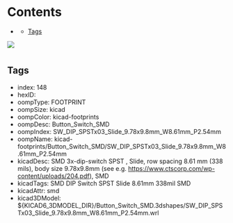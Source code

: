 



Contents
========

* [](#)
	* [Tags](#tags)
  
![][im]
# 

## Tags

- index: 148
- hexID: 
- oompType: FOOTPRINT
- oompSize: kicad
- oompColor: kicad-footprints
- oompDesc: Button_Switch_SMD
- oompIndex: SW_DIP_SPSTx03_Slide_9.78x9.8mm_W8.61mm_P2.54mm
- oompName: kicad-footprints/Button_Switch_SMD/SW_DIP_SPSTx03_Slide_9.78x9.8mm_W8.61mm_P2.54mm
- kicadDesc: SMD 3x-dip-switch SPST , Slide, row spacing 8.61 mm (338 mils), body size 9.78x9.8mm (see e.g. https://www.ctscorp.com/wp-content/uploads/204.pdf), SMD
- kicadTags: SMD DIP Switch SPST Slide 8.61mm 338mil SMD
- kicadAttr: smd
- kicad3DModel: ${KICAD6_3DMODEL_DIR}/Button_Switch_SMD.3dshapes/SW_DIP_SPSTx03_Slide_9.78x9.8mm_W8.61mm_P2.54mm.wrl



[im]: image.png
